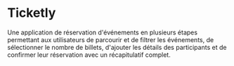 # Ticketly
Une application de réservation d'événements en plusieurs étapes permettant aux utilisateurs de parcourir et de filtrer les événements, de sélectionner le nombre de billets, d'ajouter les détails des participants et de confirmer leur réservation avec un récapitulatif complet.
